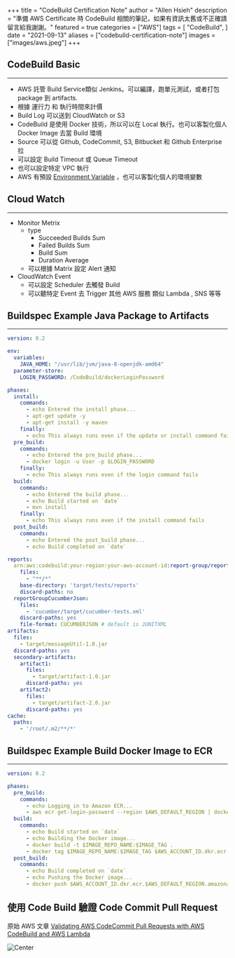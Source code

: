 +++
title = "CodeBuild Certification Note"
author = "Allen Hsieh"
description = "準備 AWS Certificate 時 CodeBuild 相關的筆記，如果有資訊太舊或不正確請留言給我謝謝。"
featured = true
categories = ["AWS"]
tags = [
    "CodeBuild",
]
date = "2021-09-13"
aliases = ["codebuild-certification-note"]
images = ["images/aws.jpeg"]
+++

## CodeBuild Basic
---
- AWS 託管 Build Service類似 Jenkins。可以編譯，跑單元測試，或者打包 package 到 artifacts.
- 根據 運行力 和 執行時間來計價
- Build Log 可以送到 CloudWatch or S3
- CodeBuild 是使用 Docker 技術，所以可以在 Local 執行。也可以客製化個人 Docker Image 去當 Build 環境
- Source 可以從 Github, CodeCommit, S3, Bitbucket 和 Github Enterprise 拉
- 可以設定 Build Timeout 或 Queue Timeout 
- 也可以設定特定 VPC 執行
- AWS 有預設 [Environment Variable](https://docs.aws.amazon.com/codebuild/latest/userguide/build-env-ref-env-vars.html) ，也可以客製化個人的環境變數

## Cloud Watch 
---
- Monitor Metrix
    - type
        - Succeeded Builds Sum
        - Failed Builds Sum
        - Build Sum
        - Duration Average
    - 可以根據  Matrix 設定 Alert 通知
- CloudWatch Event
    - 可以設定 Scheduler 去觸發 Build 
    - 可以聽特定 Event 去 Trigger 其他 AWS 服務 類似 Lambda , SNS 等等

## Buildspec Example Java Package to Artifacts
---
```YAML
version: 0.2

env:
  variables:
    JAVA_HOME: "/usr/lib/jvm/java-8-openjdk-amd64"
  parameter-store:
    LOGIN_PASSWORD: /CodeBuild/dockerLoginPassword

phases:
  install:
    commands:
      - echo Entered the install phase...
      - apt-get update -y
      - apt-get install -y maven
    finally:
      - echo This always runs even if the update or install command fails 
  pre_build:
    commands:
      - echo Entered the pre_build phase...
      - docker login -u User -p $LOGIN_PASSWORD
    finally:
      - echo This always runs even if the login command fails 
  build:
    commands:
      - echo Entered the build phase...
      - echo Build started on `date`
      - mvn install
    finally:
      - echo This always runs even if the install command fails
  post_build:
    commands:
      - echo Entered the post_build phase...
      - echo Build completed on `date`

reports:
  arn:aws:codebuild:your-region:your-aws-account-id:report-group/report-group-name-1:
    files:
      - "**/*"
    base-directory: 'target/tests/reports'
    discard-paths: no
  reportGroupCucumberJson:
    files:
      - 'cucumber/target/cucumber-tests.xml'
    discard-paths: yes
    file-format: CUCUMBERJSON # default is JUNITXML
artifacts:
  files:
    - target/messageUtil-1.0.jar
  discard-paths: yes
  secondary-artifacts:
    artifact1:
      files:
        - target/artifact-1.0.jar
      discard-paths: yes
    artifact2:
      files:
        - target/artifact-2.0.jar
      discard-paths: yes
cache:
  paths:
    - '/root/.m2/**/*'
```

## Buildspec Example Build Docker Image to ECR
---
```YAML
version: 0.2

phases:
  pre_build:
    commands:
      - echo Logging in to Amazon ECR...
      - aws ecr get-login-password --region $AWS_DEFAULT_REGION | docker login --username AWS --password-stdin $AWS_ACCOUNT_ID.dkr.ecr.$AWS_DEFAULT_REGION.amazonaws.com
  build:
    commands:
      - echo Build started on `date`
      - echo Building the Docker image...          
      - docker build -t $IMAGE_REPO_NAME:$IMAGE_TAG .
      - docker tag $IMAGE_REPO_NAME:$IMAGE_TAG $AWS_ACCOUNT_ID.dkr.ecr.$AWS_DEFAULT_REGION.amazonaws.com/$IMAGE_REPO_NAME:$IMAGE_TAG      
  post_build:
    commands:
      - echo Build completed on `date`
      - echo Pushing the Docker image...
      - docker push $AWS_ACCOUNT_ID.dkr.ecr.$AWS_DEFAULT_REGION.amazonaws.com/$IMAGE_REPO_NAME:$IMAGE_TAG
```  

## 使用 Code Build 驗證 Code Commit Pull Request 

原始 AWS 文章 [Validating AWS CodeCommit Pull Requests with AWS CodeBuild and AWS Lambda](https://aws.amazon.com/tw/blogs/devops/validating-aws-codecommit-pull-requests-with-aws-codebuild-and-aws-lambda/)

![Center](/images/post/codebuild-certification-note/validating-aws-codecommit-pull-requests-with-aws-codebuild-and-aws-lambda.png#center)
